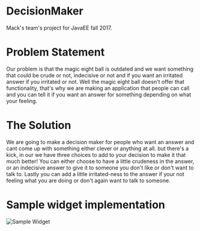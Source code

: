 # DecisionMaker
Mack's team's project for JavaEE fall 2017.

# Problem Statement

Our problem is that the magic eight ball is outdated and we want something that could be crude or not, indecisive or not
and if you want an irritated answer if you irritated or not. Well the magic eight ball doesn't offer that functionality, that's why 
we are making an application that people can call and you can tell it if you want an answer for something depending on what your feeling.

# The Solution

We are going to make a decision maker for people who want an answer and cant come up with something either clever or anything at all.
but there's a kick, in our we have three choices to add to your decision to make it that much better! You can either choose to have a little 
crudeness in the answer, or an indecisive answer to give it to someone you don't like or don't want to talk to. Lastly you can add a little
 irritated-ness to the answer if your not feeling what you are doing or don't again want to talk to someone.
 
# Sample widget implementation  
![Sample Widget]("/home/student/IntellijProjects/DecisionMaker/images/widget.png")